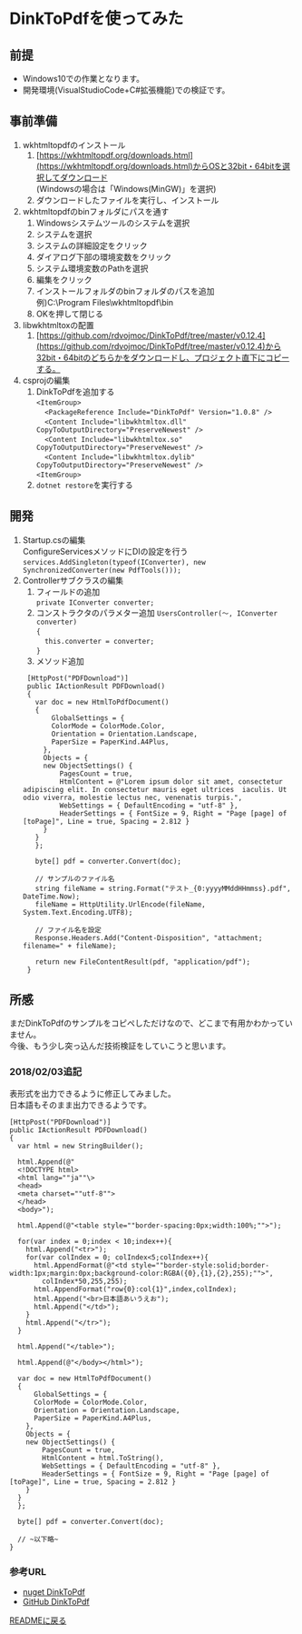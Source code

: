 # DinkToPdfを使ってみた

## 前提
- Windows10での作業となります。
- 開発環境(VisualStudioCode+C#拡張機能)での検証です。

## 事前準備
1. wkhtmltopdfのインストール
   1. [https://wkhtmltopdf.org/downloads.html](https://wkhtmltopdf.org/downloads.html)からOSと32bit・64bitを選択してダウンロード  
   (Windowsの場合は「Windows(MinGW)」を選択)
   1. ダウンロードしたファイルを実行し、インストール
 1. wkhtmltopdfのbinフォルダにパスを通す
    1. Windowsシステムツールのシステムを選択
    1. システムを選択
    1. システムの詳細設定をクリック
    1. ダイアログ下部の環境変数をクリック
    1. システム環境変数のPathを選択
    1. 編集をクリック
    1. インストールフォルダのbinフォルダのパスを追加  
    例)C:\Program Files\wkhtmltopdf\bin
    1. OKを押して閉じる
1. libwkhtmltoxの配置
    1. [https://github.com/rdvojmoc/DinkToPdf/tree/master/v0.12.4](https://github.com/rdvojmoc/DinkToPdf/tree/master/v0.12.4)から32bit・64bitのどちらかをダウンロードし、プロジェクト直下にコピーする。
1. csprojの編集
    1. DinkToPdfを追加する  
```<ItemGroup>```  
```  <PackageReference Include="DinkToPdf" Version="1.0.8" />```  
```  <Content Include="libwkhtmltox.dll" CopyToOutputDirectory="PreserveNewest" />```  
```  <Content Include="libwkhtmltox.so" CopyToOutputDirectory="PreserveNewest" />```  
```  <Content Include="libwkhtmltox.dylib" CopyToOutputDirectory="PreserveNewest" />```  
```<ItemGroup>```  
    1. ```dotnet restore```を実行する

## 開発
1. Startup.csの編集  
ConfigureServicesメソッドにDIの設定を行う  
```services.AddSingleton(typeof(IConverter), new SynchronizedConverter(new PdfTools()));```
1. Controllerサブクラスの編集
   1. フィールドの追加  
     ```private IConverter converter;```
   1. コンストラクタのパラメター追加
     ```UsersController(～, IConverter converter)```  
     ```{```  
     ```   this.converter = converter; ```  
     ```} ```  
   1. メソッド追加  
   ``` CSharp
    [HttpPost("PDFDownload")]
    public IActionResult PDFDownload()
    {
      var doc = new HtmlToPdfDocument()
      {
          GlobalSettings = {
          ColorMode = ColorMode.Color,
          Orientation = Orientation.Landscape,
          PaperSize = PaperKind.A4Plus,
        },
        Objects = {
        new ObjectSettings() {
            PagesCount = true,
            HtmlContent = @"Lorem ipsum dolor sit amet, consectetur adipiscing elit. In consectetur mauris eget ultrices  iaculis. Ut                               odio viverra, molestie lectus nec, venenatis turpis.",
            WebSettings = { DefaultEncoding = "utf-8" },
            HeaderSettings = { FontSize = 9, Right = "Page [page] of [toPage]", Line = true, Spacing = 2.812 }
        }
      }
      };

      byte[] pdf = converter.Convert(doc);

      // サンプルのファイル名
      string fileName = string.Format("テスト_{0:yyyyMMddHHmmss}.pdf", DateTime.Now);
      fileName = HttpUtility.UrlEncode(fileName, System.Text.Encoding.UTF8);

      // ファイル名を設定
      Response.Headers.Add("Content-Disposition", "attachment; filename=" + fileName);

      return new FileContentResult(pdf, "application/pdf");
    }   
   ```

## 所感
まだDinkToPdfのサンプルをコピペしただけなので、どこまで有用かわかっていません。  
今後、もう少し突っ込んだ技術検証をしていこうと思います。

### **2018/02/03追記**
表形式を出力できるように修正してみました。  
日本語もそのまま出力できるようです。

``` CSharp
[HttpPost("PDFDownload")]
public IActionResult PDFDownload()
{
  var html = new StringBuilder();

  html.Append(@"
  <!DOCTYPE html>
  <html lang=""ja""\>
  <head> 
  <meta charset=""utf-8"">
  </head>
  <body>");

  html.Append(@"<table style=""border-spacing:0px;width:100%;"">");

  for(var index = 0;index < 10;index++){
    html.Append("<tr>");
    for(var colIndex = 0; colIndex<5;colIndex++){
      html.AppendFormat(@"<td style=""border-style:solid;border-width:1px;margin:0px;background-color:RGBA({0},{1},{2},255);"">",
        colIndex*50,255,255);
      html.AppendFormat("row{0}:col{1}",index,colIndex);
      html.Append("<br>日本語あいうえお");
      html.Append("</td>");
    }
    html.Append("</tr>");
  }

  html.Append("</table>");

  html.Append(@"</body></html>");

  var doc = new HtmlToPdfDocument()
  {
      GlobalSettings = {
      ColorMode = ColorMode.Color,
      Orientation = Orientation.Landscape,
      PaperSize = PaperKind.A4Plus,
    },
    Objects = {
    new ObjectSettings() {
        PagesCount = true,
        HtmlContent = html.ToString(),
        WebSettings = { DefaultEncoding = "utf-8" },
        HeaderSettings = { FontSize = 9, Right = "Page [page] of [toPage]", Line = true, Spacing = 2.812 }
    }
  }
  };

  byte[] pdf = converter.Convert(doc);

  // ~以下略~
}
```

### 参考URL
- [nuget DinkToPdf](https://www.nuget.org/packages/DinkToPdf/)  
- [GitHub DinkToPdf](https://github.com/rdvojmoc/DinkToPdf)


[READMEに戻る](README.md)